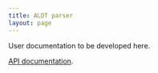 ```yaml
---
title: ALDT parser
layout: page
---
```


User documentation to be developed here.


[API documentation](api/edu/holycross/shot/aldt/index.html).

